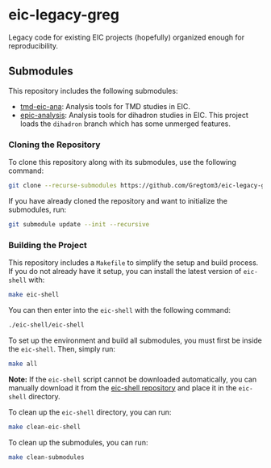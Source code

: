 # eic-legacy-greg
Legacy code for existing EIC projects (hopefully) organized enough for reproducibility.

## Submodules
This repository includes the following submodules:

- [tmd-eic-ana](https://github.com/Gregtom3/tmd-eic-ana): Analysis tools for TMD studies in EIC.
- [epic-analysis](https://github.com/eic/epic-analysis/tree/dihadron): Analysis tools for dihadron studies in EIC. This project loads the `dihadron` branch which has some unmerged features.

### Cloning the Repository
To clone this repository along with its submodules, use the following command:

```bash
git clone --recurse-submodules https://github.com/Gregtom3/eic-legacy-greg.git
```

If you have already cloned the repository and want to initialize the submodules, run:

```bash
git submodule update --init --recursive
```

### Building the Project
This repository includes a `Makefile` to simplify the setup and build process. If you do not already have it setup, you can install the latest version of `eic-shell` with:

```bash
make eic-shell
```

You can then enter into the `eic-shell` with the following command:

```bash
./eic-shell/eic-shell
```

To set up the environment and build all submodules, you must first be inside the `eic-shell`. Then, simply run:

```bash
make all
```

**Note:** If the `eic-shell` script cannot be downloaded automatically, you can manually download it from the [eic-shell repository](https://github.com/eic/eic-shell) and place it in the `eic-shell` directory.

To clean up the `eic-shell` directory, you can run:

```bash
make clean-eic-shell
```

To clean up the submodules, you can run:

```bash
make clean-submodules
```